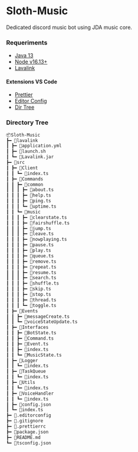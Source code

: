 # Sloth-Music

Dedicated discord music bot using JDA music core.

### Requeriments

-   [Java 13](https://www.azul.com/downloads/?package=jdk)
-   [Node v16.13+](https://nodejs.org/pt-br/download/current/)
-   [Lavalink](https://ci.fredboat.com/viewLog.html?buildId=8907&buildTypeId=Lavalink_Build&tab=artifacts&branch_Lavalink=refs%2Fheads%2Fdev)

#### Extensions VS Code

-   [Prettier](https://marketplace.visualstudio.com/items?itemName=esbenp.prettier-vscode)
-   [Editor Config](https://marketplace.visualstudio.com/items?itemName=EditorConfig.EditorConfig)
-   [Dir Tree](https://marketplace.visualstudio.com/items?itemName=Higurashi-kagome.dir-tree)

### Directory Tree

```md
📦Sloth-Music
┣━ 📂lavalink
┃ ┣━ 📜application.yml
┃ ┣━ 📜launch.sh
┃ ┗━ 📜Lavalink.jar
┣━ 📂src
┃ ┣━ 📂Client
┃ ┃ ┗━ 📜index.ts
┃ ┣━ 📂Commands
┃ ┃ ┣━ 📂common
┃ ┃ ┃ ┣━ 📜about.ts
┃ ┃ ┃ ┣━ 📜help.ts
┃ ┃ ┃ ┣━ 📜ping.ts
┃ ┃ ┃ ┗━ 📜uptime.ts
┃ ┃ ┗━ 📂music
┃ ┃ ┃ ┣━ 📜clearstate.ts
┃ ┃ ┃ ┣━ 📜fairshuffle.ts
┃ ┃ ┃ ┣━ 📜jump.ts
┃ ┃ ┃ ┣━ 📜leave.ts
┃ ┃ ┃ ┣━ 📜nowplaying.ts
┃ ┃ ┃ ┣━ 📜pause.ts
┃ ┃ ┃ ┣━ 📜play.ts
┃ ┃ ┃ ┣━ 📜queue.ts
┃ ┃ ┃ ┣━ 📜remove.ts
┃ ┃ ┃ ┣━ 📜repeat.ts
┃ ┃ ┃ ┣━ 📜resume.ts
┃ ┃ ┃ ┣━ 📜search.ts
┃ ┃ ┃ ┣━ 📜shuffle.ts
┃ ┃ ┃ ┣━ 📜skip.ts
┃ ┃ ┃ ┣━ 📜stop.ts
┃ ┃ ┃ ┣━ 📜thread.ts
┃ ┃ ┃ ┗━ 📜toggle.ts
┃ ┣━ 📂Events
┃ ┃ ┣━ 📜messageCreate.ts
┃ ┃ ┗━ 📜voiceStateUpdate.ts
┃ ┣━ 📂Interfaces
┃ ┃ ┣━ 📜BotState.ts
┃ ┃ ┣━ 📜Command.ts
┃ ┃ ┣━ 📜Event.ts
┃ ┃ ┣━ 📜index.ts
┃ ┃ ┗━ 📜MusicState.ts
┃ ┣━ 📂Logger
┃ ┃ ┗━ 📜index.ts
┃ ┣━ 📂TaskQueue
┃ ┃ ┗━ 📜index.ts
┃ ┣━ 📂Utils
┃ ┃ ┗━ 📜index.ts
┃ ┣━ 📂VoiceHandler
┃ ┃ ┗━ 📜index.ts
┃ ┣━ 📜config.json
┃ ┗━ 📜index.ts
┣━ 📜.editorconfig
┣━ 📜.gitignore
┣━ 📜.prettierrc
┣━ 📜package.json
┣━ 📜README.md
┗━ 📜tsconfig.json
```
